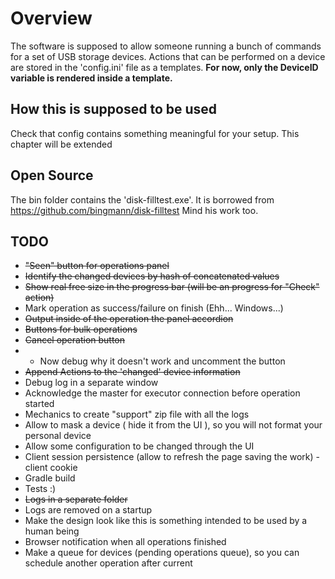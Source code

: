 # Overview
The software is supposed to allow someone running a bunch of commands for a set of USB storage devices.
Actions that can be performed on a device are stored in the 'config.ini' file as a templates.
**For now, only the DeviceID variable is rendered inside a template.**

## How this is supposed to be used
Check that config contains something meaningful for your setup. 
This chapter will be extended

## Open Source
The bin folder contains the 'disk-filltest.exe'. It is borrowed from https://github.com/bingmann/disk-filltest
Mind his work too.


## TODO
 * ~~"Seen" button for operations panel~~
 * ~~Identify the changed devices by hash of concatenated values~~
 * ~~Show real free size in the progress bar (will be an progress for "Check" action)~~
 * Mark operation as success/failure on finish (Ehh... Windows...)
 * ~~Output inside of the operation the panel accordion~~
 * ~~Buttons for bulk operations~~
 * ~~Cancel operation button~~ 
 * * Now debug why it doesn't work and uncomment the button
 * ~~Append Actions to the 'changed' device information~~
 * Debug log in a separate window
 * Acknowledge the master for executor connection before operation started
 * Mechanics to create "support" zip file with all the logs
 * Allow to mask a device ( hide it from the UI ), so you will not format your personal device
 * Allow some configuration to be changed through the UI
 * Client session persistence (allow to refresh the page saving the work) - client cookie
 * Gradle build
 * Tests :)
 * ~~Logs in a separate folder~~
 * Logs are removed on a startup
 * Make the design look like this is something intended to be used by a human being
 * Browser notification when all operations finished
 * Make a queue for devices (pending operations queue), so you can schedule another operation after current
 
